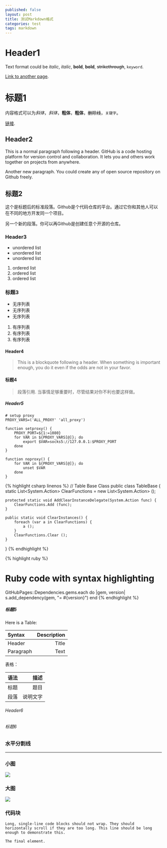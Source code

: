 ```yaml
---
published: false
layout: post
title: 测试Markdown格式
categories: test
tags: markdown
---
```


# Header1
Text format could be *italic*, _italic_, **bold**, __bold__, ~~strikethrough~~, `keyword`.

[Link to another page](another-page).

标题1
====
内容格式可以为*斜体*，_斜体_，**粗体**，__粗体__，~~删除线~~，`关键字`。

[链接](another-page).

## Header2
This is a normal paragraph following a header. GitHub is a code hosting platform for version control and collaboration. It lets you and others work together on projects from anywhere.

Another new paragraph. You could create any of open source repository on Github freely.

标题2
----
这个是标题后的标准段落。Github是个代码仓库的平台。通过它你和其他人可以在不同的地方开发同一个项目。

另一个新的段落。你可以再Github是创建任意个开源的仓库。

### Header3
- unordered list
- unordered list
- unordered list

1. ordered list
2. ordered list
3. ordered list

### 标题3
- 无序列表
- 无序列表
- 无序列表

1. 有序列表
2. 有序列表
3. 有序列表

#### Header4
> This is a blockquote following a header.
> When something is important enough, you do it even if the odds are not in your favor.

#### 标题4
> 段落引用.
> 当事情足够重要时，尽管结果对你不利也要这样做。

##### Header5

```shell
# setup proxy
PROXY_VARS=('ALL_PROXY' 'all_proxy')

function setproxy() {
	PROXY_PORT=${1:=1080}
	for VAR in ${PROXY_VARS[@]}; do
		export $VAR=socks5://127.0.0.1:$PROXY_PORT
	done
}

function noproxy() {
	for VAR in ${PROXY_VARS[@]}; do
		unset $VAR
	done
}
```

{% highlight csharp linenos %}
// Table Base Class
public class TableBase {
    static List<System.Action> ClearFunctions = new List<System.Action> (); 

    protected static void AddClearInstanceDelegate(System.Action func) {
        ClearFunctions.Add (func);
    }

    public static void ClearInstances() {
        foreach (var a in ClearFunctions) {
            a ();
        }
        ClearFunctions.Clear ();
    }
}
{% endhighlight %}

{% highlight ruby %}
# Ruby code with syntax highlighting
GitHubPages::Dependencies.gems.each do |gem, version|
  s.add_dependency(gem, "= #{version}")
end
{% endhighlight %}

##### 标题5
Here is a Table:

| Syntax      | Description |
|:----------- | -----------:|
| Header      | Title       |
| Paragraph   | Text        |

表格：

| 语法 | 描述 |
|:--- | ---:|
| 标题 | 题目 |
| 段落 | 说明文字 |

###### Header6
###### 标题6

### 水平分割线
***

### 小图

![](https://github.githubassets.com/images/icons/emoji/octocat.png)

### 大图

![](https://guides.github.com/activities/hello-world/branching.png)

### 代码块

```
Long, single-line code blocks should not wrap. They should horizontally scroll if they are too long. This line should be long enough to demonstrate this.
```

```
The final element.
```
